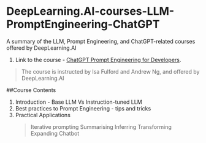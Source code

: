 # DeepLearning.AI-courses-LLM-PromptEngineering-ChatGPT
A summary of the LLM, Prompt Engineering, and ChatGPT-related courses offered by DeepLearning.AI

1. Link to the course - [ChatGPT Prompt Engineering for Developers](https://www.deeplearning.ai/short-courses/chatgpt-prompt-engineering-for-developers/).
  > The course is instructed by Isa Fulford and Andrew Ng, and offered by DeepLearning.AI
 

##Course Contents
1. Introduction - Base LLM Vs Instruction-tuned LLM
2. Best practices to Prompt Engineering - tips and tricks
3. Practical Applications
     > Iterative prompting
     > Summarising
     > Inferring
     > Transforming
     > Expanding
     > Chatbot
   

